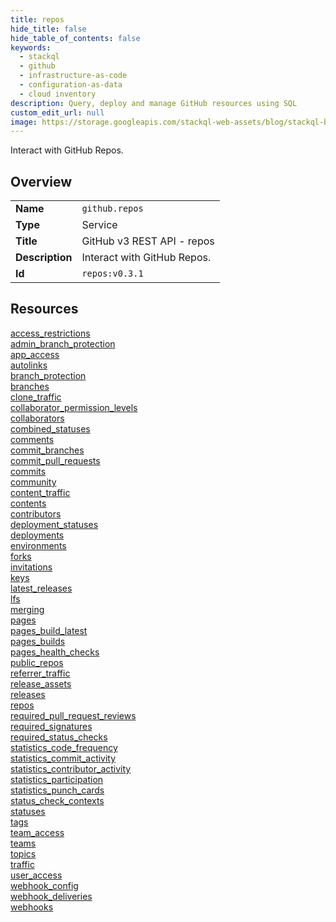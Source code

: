 ```yaml
---
title: repos
hide_title: false
hide_table_of_contents: false
keywords:
  - stackql
  - github
  - infrastructure-as-code
  - configuration-as-data
  - cloud inventory
description: Query, deploy and manage GitHub resources using SQL
custom_edit_url: null
image: https://storage.googleapis.com/stackql-web-assets/blog/stackql-blog-post-featured-image.png
---
```

Interact with GitHub Repos.  
    

## Overview
<table><tbody>
<tr><td><b>Name</b></td><td><code>github.repos</code></td></tr>
<tr><td><b>Type</b></td><td>Service</td></tr>
<tr><td><b>Title</b></td><td>GitHub v3 REST API - repos</td></tr>
<tr><td><b>Description</b></td><td>Interact with GitHub Repos.</td></tr>
<tr><td><b>Id</b></td><td><code>repos:v0.3.1</code></td></tr>
</tbody></table>

## Resources
<div class="row">
<div class="providerDocColumn">
<a href="/providers/github/repos/access_restrictions/">access_restrictions</a><br />
<a href="/providers/github/repos/admin_branch_protection/">admin_branch_protection</a><br />
<a href="/providers/github/repos/app_access/">app_access</a><br />
<a href="/providers/github/repos/autolinks/">autolinks</a><br />
<a href="/providers/github/repos/branch_protection/">branch_protection</a><br />
<a href="/providers/github/repos/branches/">branches</a><br />
<a href="/providers/github/repos/clone_traffic/">clone_traffic</a><br />
<a href="/providers/github/repos/collaborator_permission_levels/">collaborator_permission_levels</a><br />
<a href="/providers/github/repos/collaborators/">collaborators</a><br />
<a href="/providers/github/repos/combined_statuses/">combined_statuses</a><br />
<a href="/providers/github/repos/comments/">comments</a><br />
<a href="/providers/github/repos/commit_branches/">commit_branches</a><br />
<a href="/providers/github/repos/commit_pull_requests/">commit_pull_requests</a><br />
<a href="/providers/github/repos/commits/">commits</a><br />
<a href="/providers/github/repos/community/">community</a><br />
<a href="/providers/github/repos/content_traffic/">content_traffic</a><br />
<a href="/providers/github/repos/contents/">contents</a><br />
<a href="/providers/github/repos/contributors/">contributors</a><br />
<a href="/providers/github/repos/deployment_statuses/">deployment_statuses</a><br />
<a href="/providers/github/repos/deployments/">deployments</a><br />
<a href="/providers/github/repos/environments/">environments</a><br />
<a href="/providers/github/repos/forks/">forks</a><br />
<a href="/providers/github/repos/invitations/">invitations</a><br />
<a href="/providers/github/repos/keys/">keys</a><br />
<a href="/providers/github/repos/latest_releases/">latest_releases</a><br />
<a href="/providers/github/repos/lfs/">lfs</a><br />
<a href="/providers/github/repos/merging/">merging</a><br />
<a href="/providers/github/repos/pages/">pages</a><br />
</div>
<div class="providerDocColumn">
<a href="/providers/github/repos/pages_build_latest/">pages_build_latest</a><br />
<a href="/providers/github/repos/pages_builds/">pages_builds</a><br />
<a href="/providers/github/repos/pages_health_checks/">pages_health_checks</a><br />
<a href="/providers/github/repos/public_repos/">public_repos</a><br />
<a href="/providers/github/repos/referrer_traffic/">referrer_traffic</a><br />
<a href="/providers/github/repos/release_assets/">release_assets</a><br />
<a href="/providers/github/repos/releases/">releases</a><br />
<a href="/providers/github/repos/repos/">repos</a><br />
<a href="/providers/github/repos/required_pull_request_reviews/">required_pull_request_reviews</a><br />
<a href="/providers/github/repos/required_signatures/">required_signatures</a><br />
<a href="/providers/github/repos/required_status_checks/">required_status_checks</a><br />
<a href="/providers/github/repos/statistics_code_frequency/">statistics_code_frequency</a><br />
<a href="/providers/github/repos/statistics_commit_activity/">statistics_commit_activity</a><br />
<a href="/providers/github/repos/statistics_contributor_activity/">statistics_contributor_activity</a><br />
<a href="/providers/github/repos/statistics_participation/">statistics_participation</a><br />
<a href="/providers/github/repos/statistics_punch_cards/">statistics_punch_cards</a><br />
<a href="/providers/github/repos/status_check_contexts/">status_check_contexts</a><br />
<a href="/providers/github/repos/statuses/">statuses</a><br />
<a href="/providers/github/repos/tags/">tags</a><br />
<a href="/providers/github/repos/team_access/">team_access</a><br />
<a href="/providers/github/repos/teams/">teams</a><br />
<a href="/providers/github/repos/topics/">topics</a><br />
<a href="/providers/github/repos/traffic/">traffic</a><br />
<a href="/providers/github/repos/user_access/">user_access</a><br />
<a href="/providers/github/repos/webhook_config/">webhook_config</a><br />
<a href="/providers/github/repos/webhook_deliveries/">webhook_deliveries</a><br />
<a href="/providers/github/repos/webhooks/">webhooks</a><br />
</div>
</div>
